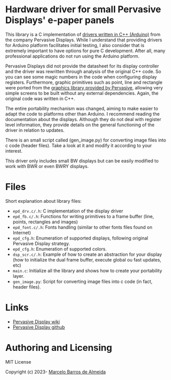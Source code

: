 # Hardware driver for small Pervasive Displays' e-paper panels

This library is a C implementation of [drivers written in C++ (Arduino)](https://github.com/PervasiveDisplays/EPD_Driver_GU_small) from the company Pervasive Displays. While I understand that providing drivers for Arduino platform facilitates initial testing, I also consider that is extremely important to have options for pure C development. After all, many professional applications do not run using the Arduino platform.

Pervasive Displays did not provide the datasheet for its display controller and the driver was rewritten through analysis of the original C++ code. So you can see some magic numbers in the code when configuring display registers. Furthermore, graphic primitives such as point, line and rectangle were ported from the [graphics library provided by Pervasive](https://github.com/PervasiveDisplays/PDLS_EXT3_Basic_Global), allowing very simple screens to be built without any external dependencies. Again, the original code was written in C++.

The entire portability mechanism was changed, aiming to make  easier to adapt the code to platforms other than Arduino. I recommend reading the documentation about the displays. Although they do not deal with register level information, they provide details on the general functioning of the driver in relation to updates.

There is an small script called (gen_image.py) for converting image files into c code (header files). Take a look at it and modify it according to your interest.

This driver only includes small BW displays but can be easily modified to work with BWR or even BWRY displays.

# Files

Short explanation about library files:

* `epd_drv.c/.h`: C implementation of the display driver
* `epd_fb.c/.h`: Functions for writing primitives to a frame buffer (line, points, rectangles and images)
* `epd_font.c/.h`: Fonts handling (similar to other fonts files found on Internet)
* `epd_cfg.h`: Enumeration of supported displays, following original Pervasive Display strategy.
* `epd_cfg.h`: Enumeration of supported colors.
* `dsp_scr.c/.h`: Example of how to create an abstraction for your display (how to initialize the dual frame buffer, execute global ou fast updates, etc)
* `main.c`: Initialize all the library and shows how to create your portability layer.
* `gen_image.py`: Script for converting image files into c code (in fact, header files).

# Links

* [Pervasive Display wiki](https://docs.pervasivedisplays.com/)
* [Pervasive Display github](https://github.com/PervasiveDisplays
)

# Authoring and Licensing

MIT License

Copyright (c) 2023- [Marcelo Barros de Almeida](marcelobarrosalmeida@gmail.com)